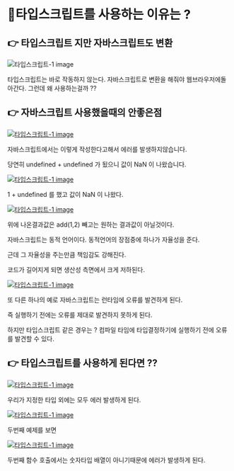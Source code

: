 # 📌타입스크립트를 사용하는 이유는 ?



## 👉 타입스크립트 지만 자바스크립트도 변환

![타입스크립트-1 image](https://slid-capture.s3.ap-northeast-2.amazonaws.com/public/capture_images/40cd45208d8c4e20a62a88e18809d52b/99404bb3-b671-4630-9080-9f3f8231fef2.png)

타입스크립트는 바로 작동하지 않는다. 자바스크립트로 변환을 해줘야 웹브라우저에돌아간다. 그런데 왜 사용하는걸까 ??

## 👉 자바스크립트 사용했을때의 안좋은점

[![타입스크립트-1 image](https://slid-capture.s3.ap-northeast-2.amazonaws.com/public/capture_images/40cd45208d8c4e20a62a88e18809d52b/8a5bb327-ea34-47ad-a7a9-7882b2b9d358.png)](https://slid.cc/vdocs/40cd45208d8c4e20a62a88e18809d52b?v=d16cc2ba6d8c4efb8b2898b877efea4f&start=60.130929015258786)


자바스크립트에서는 이렇게 작성한다고해서 에러를 발생하지않습니다.


당연히 undefined + undefined 가 됬으니 값이 NaN 이 나왔습니다.

[![타입스크립트-1 image](https://slid-capture.s3.ap-northeast-2.amazonaws.com/public/capture_images/40cd45208d8c4e20a62a88e18809d52b/0f9e2321-87b5-44c5-8c83-b9e112151eda.png)](https://slid.cc/vdocs/40cd45208d8c4e20a62a88e18809d52b?v=d16cc2ba6d8c4efb8b2898b877efea4f&start=74.31312802098084)


1 + undefined 를 했고 값이 NaN 이 나왔다.

[![타입스크립트-1 image](https://slid-capture.s3.ap-northeast-2.amazonaws.com/public/capture_images/40cd45208d8c4e20a62a88e18809d52b/c6a17c6d-d2d2-4541-af0d-de1601e8ee73.png)](https://slid.cc/vdocs/40cd45208d8c4e20a62a88e18809d52b?v=d16cc2ba6d8c4efb8b2898b877efea4f&start=87.74393005149841)





위에 나온결과값은 add(1,2) 빼고는 원하는 결과값이 아닐것이다.


자바스크립트는 동적 언어이다. 동적언어의 장점중에 하나가 자율성을 준다.


근데 그 자율성을 주는만큼 책임감도 강해진다.





코드가 길어지게 되면 생산성 측면에서 크게 저하된다.

[![타입스크립트-1 image](https://slid-capture.s3.ap-northeast-2.amazonaws.com/public/capture_images/40cd45208d8c4e20a62a88e18809d52b/313ca45b-abb1-4b5a-bd81-0610f835b0c6.png)](https://slid.cc/vdocs/40cd45208d8c4e20a62a88e18809d52b?v=d16cc2ba6d8c4efb8b2898b877efea4f&start=167.6553048898506)


또 다른 하나의 예로 자바스크립트는 런타임에 오류를 발견하게 된다.


즉 실행하기 전에는 오류를 제대로 발견하지 못하게 된다.


하지만 타입스크립트 같은 경우는 ? 컴파일 타임에 타입결정하기에 실행하기 전에 오류를 발견할 수 있다.

## 👉 타입스크립트를 사용하게 된다면 ??


[![타입스크립트-1 image](https://slid-capture.s3.ap-northeast-2.amazonaws.com/public/capture_images/40cd45208d8c4e20a62a88e18809d52b/a5cb69f9-752a-4dab-8cfb-97db808fc74f.png)](https://slid.cc/vdocs/40cd45208d8c4e20a62a88e18809d52b?v=d16cc2ba6d8c4efb8b2898b877efea4f&start=336.79539076873397)


우리가 지정한 타입 외에는 모두 에러 발생하게 된다.

[![타입스크립트-1 image](https://slid-capture.s3.ap-northeast-2.amazonaws.com/public/capture_images/40cd45208d8c4e20a62a88e18809d52b/ff5f7ec6-ce85-439f-bb79-c52fbaf95f88.png)](https://slid.cc/vdocs/40cd45208d8c4e20a62a88e18809d52b?v=d16cc2ba6d8c4efb8b2898b877efea4f&start=354.01113284025956)


두번째 예제를 보면

[![타입스크립트-1 image](https://slid-capture.s3.ap-northeast-2.amazonaws.com/public/capture_images/40cd45208d8c4e20a62a88e18809d52b/a38d9542-5e75-4231-8fed-81dbcbc598db.png)](https://slid.cc/vdocs/40cd45208d8c4e20a62a88e18809d52b?v=d16cc2ba6d8c4efb8b2898b877efea4f&start=426.09142475967406)


두번째 함수 호출에서는 숫자타입 배열이 아니기때문에 에러가 발생하게 된다.
